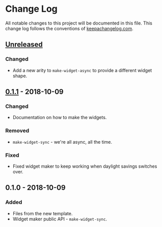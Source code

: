 # Change Log
All notable changes to this project will be documented in this file. This change log follows the conventions of [keepachangelog.com](http://keepachangelog.com/).

## [Unreleased]
### Changed
- Add a new arity to `make-widget-async` to provide a different widget shape.

## [0.1.1] - 2018-10-09
### Changed
- Documentation on how to make the widgets.

### Removed
- `make-widget-sync` - we're all async, all the time.

### Fixed
- Fixed widget maker to keep working when daylight savings switches over.

## 0.1.0 - 2018-10-09
### Added
- Files from the new template.
- Widget maker public API - `make-widget-sync`.

[Unreleased]: https://github.com/your-name/prolog-analyzer/compare/0.1.1...HEAD
[0.1.1]: https://github.com/your-name/prolog-analyzer/compare/0.1.0...0.1.1
